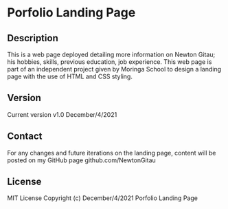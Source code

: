 # Porfolio Landing Page

## Description
This is a web page deployed detailing more information on Newton Gitau; his hobbies, skills, previous education, job experience. This web page is part of an independent project given by Moringa School to design a landing page with the use of HTML and CSS styling.

## Version
Current version v1.0 December/4/2021

## Contact
For any changes and future iterations on the landing page, content will be posted on my GitHub page github.com/NewtonGitau

## License
MIT License
Copyright (c) December/4/2021 Porfolio Landing Page
